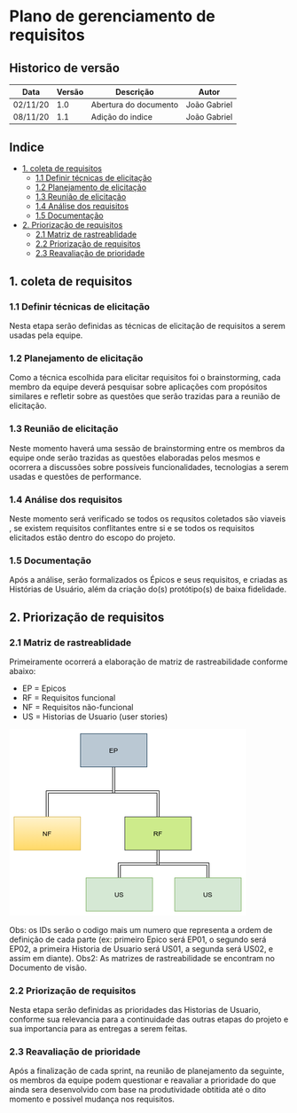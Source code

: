 # Plano de gerenciamento de requisitos

## Historico de versão

| Data | Versão | Descrição | Autor|
| ---- | ------ | --------- | -----|
|02/11/20 | 1.0 | Abertura do documento | João Gabriel|
|08/11/20 | 1.1 | Adição do indice | João Gabriel|

## Indice

- [1. coleta de requisitos](#_1-coleta-de-requisitos)
  - [1.1 Definir técnicas de elicitação](#_1.1-Definir-técnicas-de-elicitação)
  - [1.2 Planejamento de elicitação](#_1.2-Planejamento-de-elicitação)
  - [1.3 Reunião de elicitação](#_1.3-Reunião-de-elicitação)
  - [1.4 Análise dos requisitos](#_1.4-Análise-dos-requisitos)
  - [1.5 Documentação](#_1.5-Documentação)
- [2. Priorização de requisitos](#_2-Priorização-de-requisitos)
  - [2.1 Matriz de rastreablidade](#_2.1-Matriz-de-rastreablidade)
  - [2.2 Priorização de requisitos](#_2.2-Priorização-de-requisitos)
  - [2.3 Reavaliação de prioridade](#_2.3-Reavaliação-de-prioridade)

## 1. coleta de requisitos

### 1.1 Definir técnicas de elicitação

Nesta etapa serão definidas as técnicas de elicitação de requisitos a serem usadas pela equipe.

### 1.2 Planejamento de elicitação

Como a técnica escolhida para elicitar requisitos foi o brainstorming, cada membro da equipe deverá pesquisar sobre aplicações com propósitos similares e refletir sobre as questões que serão trazidas para a reunião de elicitação.

### 1.3 Reunião de elicitação

Neste momento haverá uma sessão de brainstorming entre os membros da equipe onde serão trazidas as questões elaboradas pelos mesmos e ocorrera a discussões sobre possíveis funcionalidades, tecnologias a serem usadas e questões de performance.

### 1.4 Análise dos requisitos

Neste momento será verificado se todos os requsitos coletados são viaveis , se existem requisitos conflitantes entre si e se todos os requisitos elicitados estão dentro do escopo do projeto.

### 1.5 Documentação

Após a análise, serão formalizados os Épicos e seus requisitos, e criadas as Histórias de Usuário, além da criação do(s) protótipo(s) de baixa fidelidade.

## 2. Priorização de requisitos

### 2.1 Matriz de rastreablidade

Primeiramente ocorrerá a elaboração de matriz de rastreabilidade conforme abaixo:

- EP = Epicos
- RF = Requisitos funcional
- NF = Requisitos não-funcional
- US = Historias de Usuario (user stories)

![Matriz de rastreabilidade](../images/matriz_rastreabilidade.png)

Obs: os IDs serão o codigo mais um numero que representa a ordem de definição de cada parte (ex: primeiro Epico será EP01, o segundo será EP02, a primeira Historia de Usuario será US01, a segunda será US02, e assim em diante).
Obs2: As matrizes de rastreabilidade se encontram no Documento de visão.

### 2.2 Priorização de requisitos

Nesta etapa serão definidas as prioridades das Historias de Usuario, conforme sua relevancia para a continuidade das outras etapas do projeto e sua importancia para as entregas a serem feitas.

### 2.3 Reavaliação de prioridade

Após a finalização de cada sprint, na reunião de planejamento da seguinte, os membros da equipe podem questionar e reavaliar a prioridade do que ainda sera desenvolvido com base na produtividade obtitida até o dito momento e possivel mudança nos requisitos.
